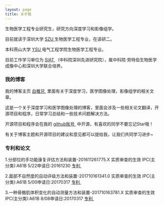 ```yaml
---
layout: page
title: 关于我 
---
```


生物医学工程专业研究生，研究方向深度学习和影像组学。
<p>
目前就读于深圳大学
<a target="_blank" href="http://www.szu.edu.cn/"> SZU </a>
生物医学工程专业，在读研二。
<p>
本科燕山大学
<a target="_blank" href="http://www.ysu.edu.cn/"> YSU </a>
电气工程学院生物医学工程专业。
<p>
目前工作学习单位为
<a target="_blank" href="http://www.siat.ac.cn/"> SIAT </a>
（中科院深圳先进研究院），属中科院·劳特伯生物医学成像中心和深圳大学联合培养。
<p>


<h3> 我的博客 </h3> 
<p>
我的博客主页
<a target="_blank" href="http://xujingxu.cn/"> 白稚兄 </a>
里面有关于深度学习，医学图像处理，影像组学的相关文章。

<p>

这是一个关于深度学习和医学图像处理的博客，里面会涉及一些相关论文翻译，开源项目和程序，日常学习总结和一些技术问题解决方法。

<p>
开源项目和程序会在我的
<a target="_blank" href="https://github.com/xujingxu/"> github账号 </a>
中开源，有喜欢的同学不要忘记Star哦！

<p>

有关于博客主题和开源项目的建议和意见都可以提给我，让我们共同学习进步~ 

<p> 
<h3> 专利和论文</h3> 
<p> 
1.分部位的手功能康复评估方法和装置-201611261775.X 实质审查的生效 IPC(主分类):A61B 5/22申请日:20161230
<a target="_blank" href="http://www2.soopat.com/Patent/201611261775/"> 专利 </a>
<p> 
2.面部不自然度的自动评级方法和装置-201710161341.0 实质审查的生效 IPC(主分类):A61B 5/00申请日:20170317
<a target="_blank" href="http://www2.soopat.com/Patent/201710161341/"> 专利 </a> 
<p> 
3.一种骨骼肌体积变化的自动测量方法和装置-201710163781.X 实质审查的生效 IPC(主分类):A61B 8/08申请日:20170317
<a target="_blank" href="http://www2.soopat.com/Patent/201710163781/"> 专利 </a> 
<p> 
  
<p>


